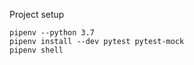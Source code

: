 
Project setup
```shell script
pipenv --python 3.7
pipenv install --dev pytest pytest-mock
pipenv shell
```

